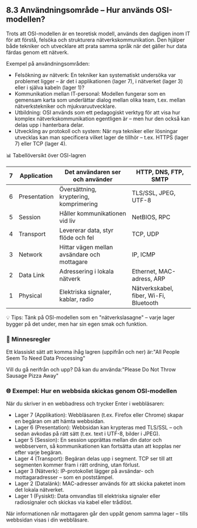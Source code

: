 ## 8.3 Användningsområde – Hur används OSI-modellen?

Trots att OSI-modellen är en teoretisk modell, används den dagligen inom IT för att förstå, felsöka och strukturera nätverkskommunikation. Den hjälper både tekniker och utvecklare att prata samma språk när det gäller hur data färdas genom ett nätverk.

Exempel på användningsområden:

- Felsökning av nätverk: En tekniker kan systematiskt undersöka var problemet ligger – är det i applikationen (lager 7), i nätverket (lager 3) eller i själva kabeln (lager 1)?
- Kommunikation mellan IT-personal: Modellen fungerar som en gemensam karta som underlättar dialog mellan olika team, t.ex. mellan nätverkstekniker och mjukvaruutvecklare.
- Utbildning: OSI används som ett pedagogiskt verktyg för att visa hur komplex nätverkskommunikation egentligen är – men hur den också kan delas upp i hanterbara delar.
- Utveckling av protokoll och system: När nya tekniker eller lösningar utvecklas kan man specificera vilket lager de tillhör – t.ex. HTTPS (lager 7) eller TCP (lager 4).

📊 Tabellöversikt över OSI-lagren

| 7 | Application | Det användaren ser och använder | HTTP, DNS, FTP, SMTP |
| --- | --- | --- | --- |
| 6 | Presentation | Översättning, kryptering, komprimering | TLS/SSL, JPEG, UTF-8 |
| 5 | Session | Håller kommunikationen vid liv | NetBIOS, RPC |
| 4 | Transport | Levererar data, styr flöde och fel | TCP, UDP |
| 3 | Network | Hittar vägen mellan avsändare och mottagare | IP, ICMP |
| 2 | Data Link | Adressering i lokala nätverk | Ethernet, MAC-adress, ARP |
| 1 | Physical | Elektriska signaler, kablar, radio | Nätverkskabel, fiber, Wi-Fi, Bluetooth |

💡 Tips: Tänk på OSI-modellen som en "nätverkslasagne" – varje lager bygger på det under, men har sin egen smak och funktion.

### 🧠 Minnesregler

Ett klassiskt sätt att komma ihåg lagren (uppifrån och ner) är:"All People Seem To Need Data Processing"

Vill du gå nerifrån och upp? Då kan du använda:"Please Do Not Throw Sausage Pizza Away"

### 🌐 Exempel: Hur en webbsida skickas genom OSI-modellen

När du skriver in en webbadress och trycker Enter i webbläsaren:

- Lager 7 (Applikation): Webbläsaren (t.ex. Firefox eller Chrome) skapar en begäran om att hämta webbsidan.
- Lager 6 (Presentation): Webbsidan kan krypteras med TLS/SSL – och sedan avkodas på rätt sätt (t.ex. text i UTF-8, bilder i JPEG).
- Lager 5 (Session): En session upprättas mellan din dator och webbservern, så kommunikationen kan fortsätta utan att kopplas ner efter varje begäran.
- Lager 4 (Transport): Begäran delas upp i segment. TCP ser till att segmenten kommer fram i rätt ordning, utan förlust.
- Lager 3 (Nätverk): IP-protokollet lägger på avsändar- och mottagaradresser – som en poststämpel.
- Lager 2 (Datalänk): MAC-adresser används för att skicka paketet inom det lokala nätverket.
- Lager 1 (Fysiskt): Data omvandlas till elektriska signaler eller radiosignaler och skickas via kabel eller trådlöst.

När informationen når mottagaren går den uppåt genom samma lager – tills webbsidan visas i din webbläsare.
